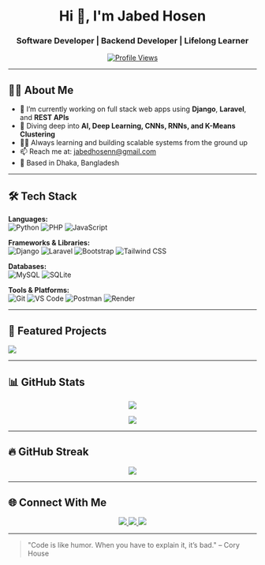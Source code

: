 <h1 align="center">Hi 👋, I'm Jabed Hosen</h1>
<h3 align="center">Software Developer | Backend Developer | Lifelong Learner</h3>

<p align="center">
  <a href="https://github.com/jabedhosenn">
    <img src="https://komarev.com/ghpvc/?username=jabedhosenn&label=Profile%20views&color=0e75b6&style=flat" alt="Profile Views" />
  </a>
</p>

---

## 🧑‍💻 About Me

- 🔭 I’m currently working on full stack web apps using **Django**, **Laravel**, and **REST APIs**
- 🌱 Diving deep into **AI, Deep Learning, CNNs, RNNs, and K-Means Clustering**
- 👨‍💻 Always learning and building scalable systems from the ground up
- 📫 Reach me at: [jabedhosenn@gmail.com](mailto:jabedhosenn@gmail.com)
- 📍 Based in Dhaka, Bangladesh

---

## 🛠️ Tech Stack

**Languages:**  
![Python](https://img.shields.io/badge/Python-3776AB?style=flat&logo=python&logoColor=white)
![PHP](https://img.shields.io/badge/PHP-777BB4?style=flat&logo=php&logoColor=white)
![JavaScript](https://img.shields.io/badge/JavaScript-F7DF1E?style=flat&logo=javascript&logoColor=black)

**Frameworks & Libraries:**  
![Django](https://img.shields.io/badge/Django-092E20?style=flat&logo=django&logoColor=white)
![Laravel](https://img.shields.io/badge/Laravel-F9322C?style=flat&logo=laravel&logoColor=white)
![Bootstrap](https://img.shields.io/badge/Bootstrap-563D7C?style=flat&logo=bootstrap&logoColor=white)
![Tailwind CSS](https://img.shields.io/badge/Tailwind%20CSS-38B2AC?style=flat&logo=tailwind-css)

**Databases:**  
![MySQL](https://img.shields.io/badge/MySQL-4479A1?style=flat&logo=mysql&logoColor=white)
![SQLite](https://img.shields.io/badge/SQLite-003B57?style=flat&logo=sqlite&logoColor=white)

**Tools & Platforms:**  
![Git](https://img.shields.io/badge/Git-F05032?style=flat&logo=git&logoColor=white)
![VS Code](https://img.shields.io/badge/VS%20Code-007ACC?style=flat&logo=visual-studio-code)
![Postman](https://img.shields.io/badge/Postman-FF6C37?style=flat&logo=postman)
![Render](https://img.shields.io/badge/Render-46E3B7?style=flat&logo=render&logoColor=black)

---

## 📌 Featured Projects

<p align="left">
  <a href="https://github.com/jabedhosenn/library-management-system">
    <img src="https://github-readme-stats.vercel.app/api/pin/?username=jabedhosenn&repo=library-management-system&theme=react" />
  </a>
</p>

---

## 📊 GitHub Stats

<p align="center">
  <img src="https://github-readme-stats.vercel.app/api?username=jabedhosenn&show_icons=true&theme=radical" />
</p>

<p align="center">
  <img src="https://github-readme-stats.vercel.app/api/top-langs/?username=jabedhosenn&layout=compact&theme=radical" />
</p>

---

## 🔥 GitHub Streak

<p align="center">
  <img src="https://github-readme-streak-stats.herokuapp.com/?user=jabedhosenn&theme=radical" />
</p>

---

## 🌐 Connect With Me

<p align="center">
  <a href="https://linkedin.com/in/jabedhosen">
    <img src="https://img.shields.io/badge/LinkedIn-blue?style=flat&logo=linkedin&logoColor=white" />
  </a>
  <a href="mailto:jabedhosenn@gmail.com">
    <img src="https://img.shields.io/badge/Gmail-D14836?style=flat&logo=gmail&logoColor=white" />
  </a>
  <a href="https://github.com/jabedhosenn">
    <img src="https://img.shields.io/badge/GitHub-100000?style=flat&logo=github&logoColor=white" />
  </a>
</p>

---

> "Code is like humor. When you have to explain it, it’s bad." – Cory House
